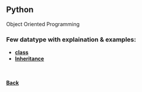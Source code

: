 ## Python
Object Oriented Programming

### Few datatype with explaination & examples:
- [**class**](class/)
- [**Inheritance**](inheritance/)


<br/><br/>
[<i class="fa fa-arrow-left"></i> **Back**](/python-documentation/)

